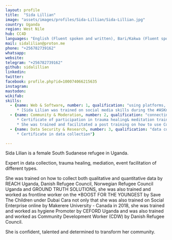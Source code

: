 ```yaml
---
layout: profile
title:  "Sida Lillian"
image: "assets/images/profiles/Sida-Lillian/Sida-Lillian.jpg"
country: Uganda
region: West Nile
hub: CC4D
languages: "English (Fluent spoken and written), Bari/Kakwa (Fluent spoken and spoken), Arabic (good spoken only), Lugbara (fair spoken only)"
mail: sidalilian@proton.me
phone: "+256782739162"
whatsapp: 
website: 
telegram: "+256782739162"
github: sidalillian
linkedin: 
twitter: 
facebook: profile.php?id=100074066215635
instagram: 
mastodon: 
wikifab:
skills:
  - {name: Web & Software, number: 1, qualification: "using platforms, basic social media experiences, software download and installation \n \n
     * [Sida Lilian was trained on social media skills during the #ASKnet training in 2018](https://m.facebook.com/story.php?story_fbid=303135693607634&id=100017336164583) "}
  - {name: Community & Moderation, number: 2, qualification: "connecting people, trauma healing, event facilitation and meditation \n \n 
     * Certificate of participation in trauma healing& meditation training \n
     * She was trained and facilitated a post training on how to use Condoms under the #ASKnet project 2018"}
  - {name: Data Security & Research, number: 3, qualification: "data collection and protection of personal data \n \n 
     * Certificate in data collection"}

---
```


Sida Lilian is a female South Sudanese refugee in Uganda.

Expert in data collection, trauma healing, mediation, event facilitation of different types.

She was trained on how to collect both qualitative and quantitative data by REACH Uganda, Danish Refugee Council, Norwegian Refugee Council Uganda and GROUND TRUTH SOLUTIONS, she was also trained and worked as frontline worker on the *BOOST FOR THE YOUNGEST by Save The Children under Dubai Cara not only that she was also trained on Social Enterprise online by Makerere University - Canada in 2018, she was trained and worked as hygiene Promoter by CEFORD Uganda and was also trained and worked as Community Development Worker (CDW) by Danish Refugee Council.

She is confident, talented and determined to transform her community.
